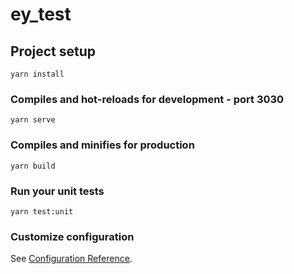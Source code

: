 # ey_test

## Project setup
```
yarn install
```

### Compiles and hot-reloads for development - port 3030
```
yarn serve
```

### Compiles and minifies for production
```
yarn build
```

### Run your unit tests
```
yarn test:unit
```

### Customize configuration
See [Configuration Reference](https://cli.vuejs.org/config/).
